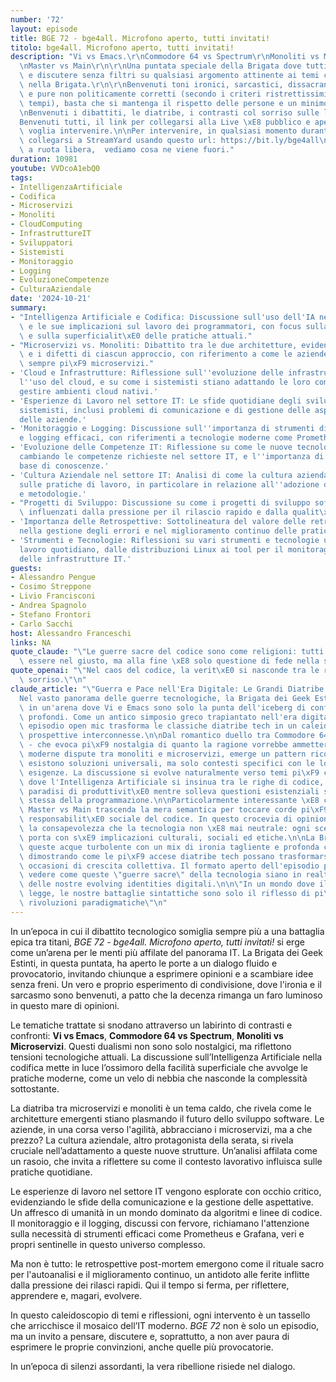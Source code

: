 ```yaml
---
number: '72'
layout: episode
title: BGE 72 - bge4all. Microfono aperto, tutti invitati!
titolo: bge4all. Microfono aperto, tutti invitati!
description: "Vi vs Emacs.\r\nCommodore 64 vs Spectrum\r\nMonoliti vs Microservizi\r\
  \nMaster vs Main\r\n\r\nUna puntata speciale della Brigata dove tutti possono intervenire\
  \ e discutere senza filtri su qualsiasi argomento attinente ai temi che trattiamo\
  \ nella Brigata.\r\n\r\nBenvenuti toni ironici, sarcastici, dissacranti, divertenti\
  \ e pure non politicamente corretti (secondo i criteri ristrettissimi di questi\
  \ tempi), basta che si mantenga il rispetto delle persone e un minimo di decenza.\r\
  \nBenvenuti i dibattiti, le diatribe, i contrasti col sorriso sulle labbra.\r\n\
  Benvenuti tutti, il link per collegarsi alla Live \xE8 pubblico e aperto a chiunque\
  \ voglia intervenire.\n\nPer intervenire, in qualsiasi momento durante la live,\
  \ collegarsi a StreamYard usando questo url: https://bit.ly/bge4all\n\r\nUn esperimento\
  \ a ruota libera,  vediamo cosa ne viene fuori."
duration: 10981
youtube: VVDcoA1ebQ0
tags:
- IntelligenzaArtificiale
- Codifica
- Microservizi
- Monoliti
- CloudComputing
- InfrastruttureIT
- Sviluppatori
- Sistemisti
- Monitoraggio
- Logging
- EvoluzioneCompetenze
- CulturaAziendale
date: '2024-10-21'
summary:
- "Intelligenza Artificiale e Codifica: Discussione sull'uso dell'IA nella codifica\
  \ e le sue implicazioni sul lavoro dei programmatori, con focus sulla facilit\xE0\
  \ e sulla superficialit\xE0 delle pratiche attuali."
- "Microservizi vs. Monoliti: Dibattito tra le due architetture, evidenziando i pregi\
  \ e i difetti di ciascun approccio, con riferimento a come le aziende stiano adottando\
  \ sempre pi\xF9 microservizi."
- 'Cloud e Infrastrutture: Riflessione sull''evoluzione delle infrastrutture IT con
  l''uso del cloud, e su come i sistemisti stiano adattando le loro competenze per
  gestire ambienti cloud nativi.'
- 'Esperienze di Lavoro nel settore IT: Le sfide quotidiane degli sviluppatori e dei
  sistemisti, inclusi problemi di comunicazione e di gestione delle aspettative all''interno
  delle aziende.'
- 'Monitoraggio e Logging: Discussione sull''importanza di strumenti di monitoraggio
  e logging efficaci, con riferimenti a tecnologie moderne come Prometheus e Grafana.'
- 'Evoluzione delle Competenze IT: Riflessione su come le nuove tecnologie stiano
  cambiando le competenze richieste nel settore IT, e l''importanza di avere una solida
  base di conoscenze.'
- 'Cultura Aziendale nel settore IT: Analisi di come la cultura aziendale influisca
  sulle pratiche di lavoro, in particolare in relazione all''adozione di nuove tecnologie
  e metodologie.'
- "Progetti di Sviluppo: Discussione su come i progetti di sviluppo software siano\
  \ influenzati dalla pressione per il rilascio rapido e dalla qualit\xE0 del codice."
- 'Importanza delle Retrospettive: Sottolineatura del valore delle retrospettive post-mortem
  nella gestione degli errori e nel miglioramento continuo delle pratiche lavorative.'
- 'Strumenti e Tecnologie: Riflessioni su vari strumenti e tecnologie utilizzate nel
  lavoro quotidiano, dalle distribuzioni Linux ai tool per il monitoraggio e la gestione
  delle infrastrutture IT.'
guests:
- Alessandro Pengue
- Cosimo Streppone
- Livio Francisconi
- Andrea Spagnolo
- Stefano Frontori
- Carlo Sacchi
host: Alessandro Franceschi
links: NA
quote_claude: "\"Le guerre sacre del codice sono come religioni: tutti credono di\
  \ essere nel giusto, ma alla fine \xE8 solo questione di fede nella sintassi.\"\n"
quote_openai: "\"Nel caos del codice, la verit\xE0 si nasconde tra le righe di un\
  \ sorriso.\"\n"
claude_article: "\"Guerra e Pace nell'Era Digitale: Le Grandi Diatribe Tech\"\n\n\
  Nel vasto panorama delle guerre tecnologiche, la Brigata dei Geek Estinti si immerge\
  \ in un'arena dove Vi e Emacs sono solo la punta dell'iceberg di conflitti ben pi\xF9\
  \ profondi. Come un antico simposio greco trapiantato nell'era digitale, questo\
  \ episodio open mic trasforma le classiche diatribe tech in un caleidoscopio di\
  \ prospettive interconnesse.\n\nDal romantico duello tra Commodore 64 e Spectrum\
  \ - che evoca pi\xF9 nostalgia di quanto la ragione vorrebbe ammettere - fino alle\
  \ moderne dispute tra monoliti e microservizi, emerge un pattern ricorrente: non\
  \ esistono soluzioni universali, ma solo contesti specifici con le loro peculiari\
  \ esigenze. La discussione si evolve naturalmente verso temi pi\xF9 contemporanei,\
  \ dove l'Intelligenza Artificiale si insinua tra le righe di codice, promettendo\
  \ paradisi di produttivit\xE0 mentre solleva questioni esistenziali sulla natura\
  \ stessa della programmazione.\n\nParticolarmente interessante \xE8 come il dibattito\
  \ Master vs Main trascenda la mera semantica per toccare corde pi\xF9 profonde sulla\
  \ responsabilit\xE0 sociale del codice. In questo crocevia di opinioni, emerge chiara\
  \ la consapevolezza che la tecnologia non \xE8 mai neutrale: ogni scelta tecnica\
  \ porta con s\xE9 implicazioni culturali, sociali ed etiche.\n\nLa Brigata naviga\
  \ queste acque turbolente con un mix di ironia tagliente e profonda competenza tecnica,\
  \ dimostrando come le pi\xF9 accese diatribe tech possano trasformarsi in costruttive\
  \ occasioni di crescita collettiva. Il formato aperto dell'episodio permette di\
  \ vedere come queste \"guerre sacre\" della tecnologia siano in realt\xE0 specchi\
  \ delle nostre evolving identities digitali.\n\n\"In un mondo dove il codice \xE8\
  \ legge, le nostre battaglie sintattiche sono solo il riflesso di pi\xF9 profonde\
  \ rivoluzioni paradigmatiche\"\n"
---
```

In un’epoca in cui il dibattito tecnologico somiglia sempre più a una battaglia epica tra titani, *BGE 72 - bge4all. Microfono aperto, tutti invitati!* si erge come un’arena per le menti più affilate del panorama IT. La Brigata dei Geek Estinti, in questa puntata, ha aperto le porte a un dialogo fluido e provocatorio, invitando chiunque a esprimere opinioni e a scambiare idee senza freni. Un vero e proprio esperimento di condivisione, dove l'ironia e il sarcasmo sono benvenuti, a patto che la decenza rimanga un faro luminoso in questo mare di opinioni.

Le tematiche trattate si snodano attraverso un labirinto di contrasti e confronti: **Vi vs Emacs**, **Commodore 64 vs Spectrum**, **Monoliti vs Microservizi**. Questi dualismi non sono solo nostalgici, ma riflettono tensioni tecnologiche attuali. La discussione sull’Intelligenza Artificiale nella codifica mette in luce l’ossimoro della facilità superficiale che avvolge le pratiche moderne, come un velo di nebbia che nasconde la complessità sottostante.

La diatriba tra microservizi e monoliti è un tema caldo, che rivela come le architetture emergenti stiano plasmando il futuro dello sviluppo software. Le aziende, in una corsa verso l'agilità, abbracciano i microservizi, ma a che prezzo? La cultura aziendale, altro protagonista della serata, si rivela cruciale nell’adattamento a queste nuove strutture. Un’analisi affilata come un rasoio, che invita a riflettere su come il contesto lavorativo influisca sulle pratiche quotidiane.

Le esperienze di lavoro nel settore IT vengono esplorate con occhio critico, evidenziando le sfide della comunicazione e la gestione delle aspettative. Un affresco di umanità in un mondo dominato da algoritmi e linee di codice. Il monitoraggio e il logging, discussi con fervore, richiamano l'attenzione sulla necessità di strumenti efficaci come Prometheus e Grafana, veri e propri sentinelle in questo universo complesso.

Ma non è tutto: le retrospettive post-mortem emergono come il rituale sacro per l'autoanalisi e il miglioramento continuo, un antidoto alle ferite inflitte dalla pressione dei rilasci rapidi. Qui il tempo si ferma, per riflettere, apprendere e, magari, evolvere.

In questo caleidoscopio di temi e riflessioni, ogni intervento è un tassello che arricchisce il mosaico dell’IT moderno. *BGE 72* non è solo un episodio, ma un invito a pensare, discutere e, soprattutto, a non aver paura di esprimere le proprie convinzioni, anche quelle più provocatorie. 

In un’epoca di silenzi assordanti, la vera ribellione risiede nel dialogo.

